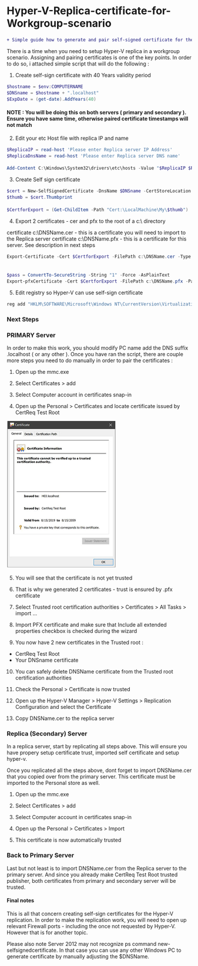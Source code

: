 # Hyper-V-Replica-certificate-for-Workgroup-scenario
```diff
+ Simple guide how to generate and pair self-signed certificate for the Hyper-V replication purposes in a Workgroup scenario
```

There is a time when you need to setup Hyper-V replica in a workgroup scenario. Assigning and pairing certificates is one of the key points. In order to do so, i attached simple script that will do the following : 

1. Create self-sign certificate with 40 Years validity period
```ps1
$hostname = $env:COMPUTERNAME 
$DNSname = $hostname + ".localhost" 
$ExpDate = (get-date).AddYears(40)
```

#### NOTE :  You will be doing this on both servers ( primary and secondary ). Ensure you have same time, otherwise paired certificate timestamps will not match
 
 
  
   
2. Edit your etc Host file with replica IP and name
```ps1
$ReplicaIP = read-host 'Please enter Replica server IP Address' 
$ReplicaDnsName = read-host 'Please enter Replica server DNS name' 
 
Add-Content C:\Windows\System32\drivers\etc\hosts -Value "$ReplicaIP $ReplicaDnsName"
```

3. Create Self sign certificate

```ps1
$cert = New-SelfSignedCertificate -DnsName $DNSname -CertStoreLocation "Cert:\LocalMachine\My" -TestRoot -NotAfter $ExpDate 
$thumb = $cert.Thumbprint 
 
$CertforExport = (Get-ChildItem -Path "Cert:\LocalMachine\My\$thumb")
```


4. Export 2 certificates - cer and pfx to the root of a c:\ directory

certificate c:\DNSName.cer - this is a certificate you will need to import to the Replica server
certificate c:\DNSName.pfx - this is a certificate for this server. See description in next steps

```ps1
Export-Certificate -Cert $CertforExport -FilePath c:\DNSName.cer -Type CERT # import this certificate in a replica server 
 
 
$pass = ConvertTo-SecureString -String "1" -Force -AsPlainText 
Export-pfxCertificate -Cert $CertforExport -FilePath c:\DNSName.pfx -Password $pass # import this certificate in this server
```


5. Edit registry so Hyper-V can use self-sign certificate

```cmd
reg add "HKLM\SOFTWARE\Microsoft\Windows NT\CurrentVersion\Virtualization\Replication" /v DisableCertRevocationCheck /d 1 /t REG_DWORD /f
```


### Next Steps
### PRIMARY Server

In order to make this work, you should modify PC name add the DNS suffix .localhost ( or any other ). Once you have ran the script, there are couple more steps you need to do manually in order to pair the certificates : 

 

1. Open up the mmc.exe

2. Select Certificates > add

3. Select Computer account in certificates snap-in

4. Open up the Personal > Certificates and locate certificate issued by CertReq Test Root

![ScreenShot](https://github.com/DKusnir/Hyper-V-Replica-certificate-for-Workgroup-scenario/blob/master/certificate.PNG)

5. You will see that the certificate is not yet trusted

6. That is why we generated 2 certificates -  trust is ensured by .pfx certificate

7. Select Trusted root certification authorities > Certificates > All Tasks > import ...

8. Import PFX certificate and make sure that Include all extended properties checkbox is checked during the wizard

9. You now have 2 new certificates in the Trusted root : 
 
  *  CertReq Test Root 
  *  Your DNSname certificate
 
10. You can safely delete DNSName certificate from the Trusted root certification authorities

11. Check the Personal > Certificate is now trusted

12. Open up the Hyper-V Manager > Hyper-V Settings > Replication Configuration and select the Certificate

13. Copy DNSName.cer to the replica server


### Replica (Secondary) Server

In a replica server, start by replicating all steps above. This will ensure you have propery setup certificate trust, imported self certificate and setup hyper-v. 

Once you replicated all the steps above, dont forget to import DNSName.cer that you copied over from the primary server. This certificate must be imported to the Personal store as well. 

1. Open up the mmc.exe

2. Select Certificates > add

3. Select Computer account in certificates snap-in

4. Open up the Personal > Certificates > Import

5. This certificate is now automatically trusted 
 
 
### Back to Primary Server

Last but not least is to import DNSName.cer from the Replica server to the primary server. 
And since you already make CertReq Test Root trusted publisher, both certificates from primary and secondary server will be trusted. 

#### Final notes

This is all that concern creating self-sign certificates for the Hyper-V replication. 
In order to make the replication work, you will need to open up relevant Firewall ports - including the once not requested by Hyper-V. 
However that is for another topic. 

Please also note Server 2012 may not recognize ps command new-selfsignedcertificate. 
In that case you can use any other Windows PC to generate certificate by manually adjusting the $DNSName. 









